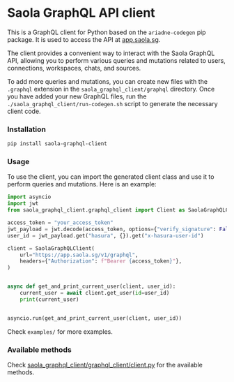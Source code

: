 # Saola GraphQL API client

This is a GraphQL client for Python based on the `ariadne-codegen` pip package. It is used to access the API at [app.saola.sg](https://app.saola.sg).

The client provides a convenient way to interact with the Saola GraphQL API, allowing you to perform various queries and mutations related to users, connections, workspaces, chats, and sources.

To add more queries and mutations, you can create new files with the `.graphql` extension in the `saola_graphql_client/graphql` directory. Once you have added your new GraphQL files, run the `./saola_graphql_client/run-codegen.sh` script to generate the necessary client code.

### Installation

```bash
pip install saola-graphql-client
```

### Usage

To use the client, you can import the generated client class and use it to perform queries and mutations. Here is an example:

```python
import asyncio
import jwt
from saola_graphql_client.graphql_client import Client as SaolaGraphQLClient

access_token = "your_access_token"
jwt_payload = jwt.decode(access_token, options={"verify_signature": False})
user_id = jwt_payload.get("hasura", {}).get("x-hasura-user-id")

client = SaolaGraphQLClient(
    url="https://app.saola.sg/v1/graphql",
    headers={"Authorization": f"Bearer {access_token}"},
)


async def get_and_print_current_user(client, user_id):
    current_user = await client.get_user(id=user_id)
    print(current_user)


asyncio.run(get_and_print_current_user(client, user_id))
```

Check `examples/` for more examples.


### Available methods

Check [saola_graphql_client/graphql_client/client.py](saola_graphql_client/graphql_client/client.py) for the available methods.

